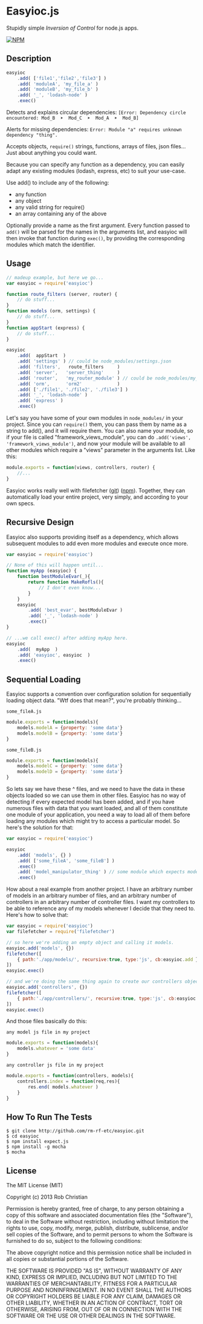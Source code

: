 Easyioc.js
==========

Stupidly simple _Inversion of Control_ for node.js apps.

[![NPM](https://nodei.co/npm/easyioc.png?downloads=true)](https://nodei.co/npm/easyioc/)


## Description

```js
easyioc
    .add( ['file1','file2','file3'] )
    .add( 'moduleA', 'my_file_a' )
    .add( 'moduleB', 'my_file_b' )
    .add( '_', 'lodash-node' )
    .exec()
```

Detects and explains circular dependencies: `[Error: Dependency circle encountered: Mod_B  ➤  Mod_C  ➤  Mod_A  ➤  Mod_B]`

Alerts for missing dependencies: `Error: Module "a" requires unknown dependency "thing".`

Accepts objects, `require()` strings, functions, arrays of files, json files... Just about anything you could want.

Because you can specify any function as a dependency, you can easily adapt any existing
modules (lodash, express, etc) to suit your use-case.

Use add() to include any of the following:
* any function
* any object
* any valid string for require()
* an array containing any of the above

Optionally provide a name as the first argument. Every function passed to `add()` will be
parsed for the names in the arguments list, and easyioc will then invoke that function
during `exec()`, by providing the corresponding modules which match the identifier.


## Usage

```js
// madeup example, but here we go...
var easyioc = require('easyioc')

function route_filters (server, router) {
    // do stuff...
}
function models (orm, settings) {
    // do stuff...
}
function appStart (express) {
    // do stuff...
}

easyioc
    .add(  appStart  )
    .add( 'settings' ) // could be node_modules/settings.json
    .add( 'filters',   route_filters     )
    .add( 'server',   'server_thing'     )
    .add( 'router',   'my_router_module' ) // could be node_modules/my_router_module.js
    .add( 'orm',      'orm2'             )
    .add( ['./file1', './file2', './file3'] )
    .add( '_', 'lodash-node' )
    .add( 'express' )
    .exec()
```

Let's say you have some of your own modules in `node_modules/` in your project. Since you
can `require()` them, you can pass them by name as a string to add(), and it will require
them. You can also name your module, so if your file is called "framework_views_module",
you can do `.add('views', 'framework_views_module')`, and now your module will be available
to all other modules which require a "views" parameter in the arguments list. Like this:
```js
module.exports = function(views, controllers, router) {
    //...
}
```

Easyioc works really well with filefetcher ([git](http://github.com/rm-rf-etc/filefetcher))
([npm](http://npmjs.org/package/filefetcher)). Together, they can automatically load your
entire project, very simply, and according to your own specs.

## Recursive Design
Easyioc also supports providing itself as a dependency, which allows subsequent modules to
add even more modules and execute once more.
```js
var easyioc = require('easyioc')

// None of this will happen until...
function myApp (easyioc) {
    function bestModuleEvar(_){
        return function MakeRofls(){
            // I don't even know...
        }
    }
    easyioc
        .add( 'best_evar', bestModuleEvar )
        .add( '_', 'lodash-node' )
        .exec()
}

// ...we call exec() after adding myApp here.
easyioc
    .add(  myApp  )
    .add( 'easyioc', easyioc  )
    .exec()
```

## Sequential Loading
Easyioc supports a convention over configuration solution for sequentially loading object data.
"Wtf does that mean?", you're probably thinking...

`some_fileA.js`
```js
module.exports = function(models){
    models.modelA = {property: 'some data'}
    models.modelB = {property: 'some data'}
}
```
`some_fileB.js`
```js
module.exports = function(models){
    models.modelC = {property: 'some data'}
    models.modelD = {property: 'some data'}
}
```

So lets say we have these ^ files, and we need to have the data in these objects loaded so we can use
them in other files. Easyioc has no way of detecting if every expected model has been added, and if
you have numerous files with data that you want loaded, and all of them constitute one module of your
application, you need a way to load all of them before loading any modules which might try to access
a particular model. So here's the solution for that:

```js
var easyioc = require('easyioc')

easyioc
    .add( 'models', {} )
    .add( ['some_fileA', 'some_fileB'] )
    .exec()
    .add( 'model_manipulator_thing' ) // some module which expects models A, B, C, or D, to exist.
    .exec()
```

How about a real example from another project. I have an arbitrary number of models in an arbitrary
number of files, and an arbitrary number of controllers in an arbitrary number of controller files.
I want my controllers to be able to reference any of my models whenever I decide that they need to.
Here's how to solve that:

```js
var easyioc = require('easyioc')
var filefetcher = require('filefetcher')

// so here we're adding an empty object and calling it models.
easyioc.add('models', {})
filefetcher([
    { path:'./app/models/', recursive:true, type:'js', cb:easyioc.add }
])
easyioc.exec()

// and we're doing the same thing again to create our controllers object.
easyioc.add('controllers', {})
filefetcher([
    { path:'./app/controllers/', recursive:true, type:'js', cb:easyioc.add }
])
easyioc.exec()
```

And those files basically do this:  

`any model js file in my project`
```js
module.exports = function(models){
    models.whatever = 'some data'
}
```
`any controller js file in my project`
```js
module.exports = function(controllers, models){
    controllers.index = function(req,res){
        res.end( models.whatever )
    }
}
```

## How To Run The Tests

```
$ git clone http://github.com/rm-rf-etc/easyioc.git
$ cd easyioc
$ npm install expect.js
$ npm install -g mocha
$ mocha
```

## License
The MIT License (MIT)

Copyright (c) 2013 Rob Christian

Permission is hereby granted, free of charge, to any person obtaining a copy of
this software and associated documentation files (the "Software"), to deal in
the Software without restriction, including without limitation the rights to
use, copy, modify, merge, publish, distribute, sublicense, and/or sell copies of
the Software, and to permit persons to whom the Software is furnished to do so,
subject to the following conditions:

The above copyright notice and this permission notice shall be included in all
copies or substantial portions of the Software.

THE SOFTWARE IS PROVIDED "AS IS", WITHOUT WARRANTY OF ANY KIND, EXPRESS OR
IMPLIED, INCLUDING BUT NOT LIMITED TO THE WARRANTIES OF MERCHANTABILITY, FITNESS
FOR A PARTICULAR PURPOSE AND NONINFRINGEMENT. IN NO EVENT SHALL THE AUTHORS OR
COPYRIGHT HOLDERS BE LIABLE FOR ANY CLAIM, DAMAGES OR OTHER LIABILITY, WHETHER
IN AN ACTION OF CONTRACT, TORT OR OTHERWISE, ARISING FROM, OUT OF OR IN
CONNECTION WITH THE SOFTWARE OR THE USE OR OTHER DEALINGS IN THE SOFTWARE.
